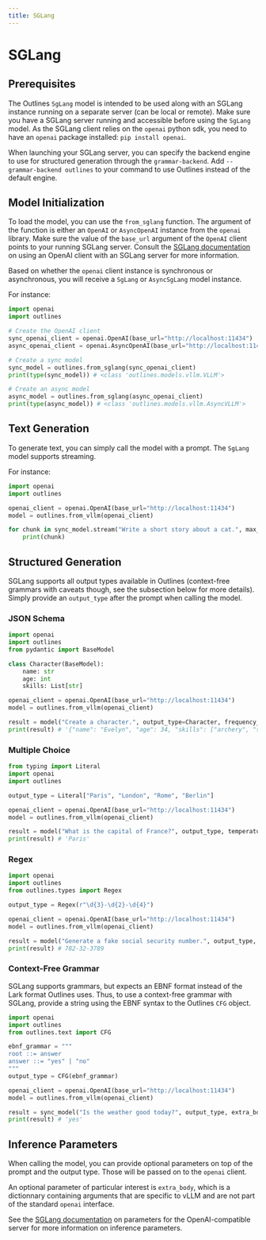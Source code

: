 ```yaml
---
title: SGLang
---
```


# SGLang

## Prerequisites

The Outlines `SgLang` model is intended to be used along with an SGLang instance running on a separate server (can be local or remote). Make sure you have a SGLang server running and accessible before using the `SgLang` model. As the SGLang client relies on the `openai` python sdk, you need to have an `openai` package installed: `pip install openai`.

When launching your SGLang server, you can specify the backend engine to use for structured generation through the `grammar-backend`. Add `--grammar-backend outlines` to your command to use Outlines instead of the default engine.

## Model Initialization

To load the model, you can use the `from_sglang` function. The argument of the function is either an `OpenAI` or `AsyncOpenAI` instance from the `openai` library. Make sure the value of the `base_url` argument of the `OpenAI` client points to your running SGLang server. Consult the [SGLang documentation](https://docs.sglang.ai/backend/send_request.html) on using an OpenAI client with an SGLang server for more information.

Based on whether the `openai` client instance is synchronous or asynchronous, you will receive a `SgLang` or `AsyncSgLang` model instance.

For instance:

```python
import openai
import outlines

# Create the OpenAI client
sync_openai_client = openai.OpenAI(base_url="http://localhost:11434")
async_openai_client = openai.AsyncOpenAI(base_url="http://localhost:11434")

# Create a sync model
sync_model = outlines.from_sglang(sync_openai_client)
print(type(sync_model)) # <class 'outlines.models.vllm.VLLM'>

# Create an async model
async_model = outlines.from_sglang(async_openai_client)
print(type(async_model)) # <class 'outlines.models.vllm.AsyncVLLM'>
```

## Text Generation

To generate text, you can simply call the model with a prompt. The `SgLang` model supports streaming.

For instance:

```python
import openai
import outlines

openai_client = openai.OpenAI(base_url="http://localhost:11434")
model = outlines.from_vllm(openai_client)

for chunk in sync_model.stream("Write a short story about a cat.", max_tokens=100):
    print(chunk)
```

## Structured Generation

SGLang supports all output types available in Outlines (context-free grammars with caveats though, see the subsection below for more details). Simply provide an `output_type` after the prompt when calling the model.

### JSON Schema

```python
import openai
import outlines
from pydantic import BaseModel

class Character(BaseModel):
    name: str
    age: int
    skills: List[str]

openai_client = openai.OpenAI(base_url="http://localhost:11434")
model = outlines.from_vllm(openai_client)

result = model("Create a character.", output_type=Character, frequency_penalty=1.5)
print(result) # '{"name": "Evelyn", "age": 34, "skills": ["archery", "stealth", "alchemy"]}'
```

### Multiple Choice

```python
from typing import Literal
import openai
import outlines

output_type = Literal["Paris", "London", "Rome", "Berlin"]

openai_client = openai.OpenAI(base_url="http://localhost:11434")
model = outlines.from_vllm(openai_client)

result = model("What is the capital of France?", output_type, temperature=0)
print(result) # 'Paris'
```

### Regex

```python
import openai
import outlines
from outlines.types import Regex

output_type = Regex(r"\d{3}-\d{2}-\d{4}")

openai_client = openai.OpenAI(base_url="http://localhost:11434")
model = outlines.from_vllm(openai_client)

result = model("Generate a fake social security number.", output_type, top_p=0.1)
print(result) # 782-32-3789
```

### Context-Free Grammar

SGLang supports grammars, but expects an EBNF format instead of the Lark format Outlines uses. Thus, to use a context-free grammar with SGLang, provide a string using the EBNF syntax to the Outlines `CFG` object.

```python
import openai
import outlines
from outlines.text import CFG

ebnf_grammar = """
root ::= answer
answer ::= "yes" | "no"
"""
output_type = CFG(ebnf_grammar)

openai_client = openai.OpenAI(base_url="http://localhost:11434")
model = outlines.from_vllm(openai_client)

result = sync_model("Is the weather good today?", output_type, extra_body={"guided_decoding_backend": "outlines"})
print(result) # 'yes'
```

## Inference Parameters

When calling the model, you can provide optional parameters on top of the prompt and the output type. Those will be passed on to the `openai` client.

An optional parameter of particular interest is `extra_body`, which is a dictionnary containing arguments that are specific to vLLM and are not part of the standard `openai` interface.

See the [SGLang documentation](https://docs.sglang.ai/backend/openai_api_completions.html) on parameters for the OpenAI-compatible server for more information on inference parameters.
